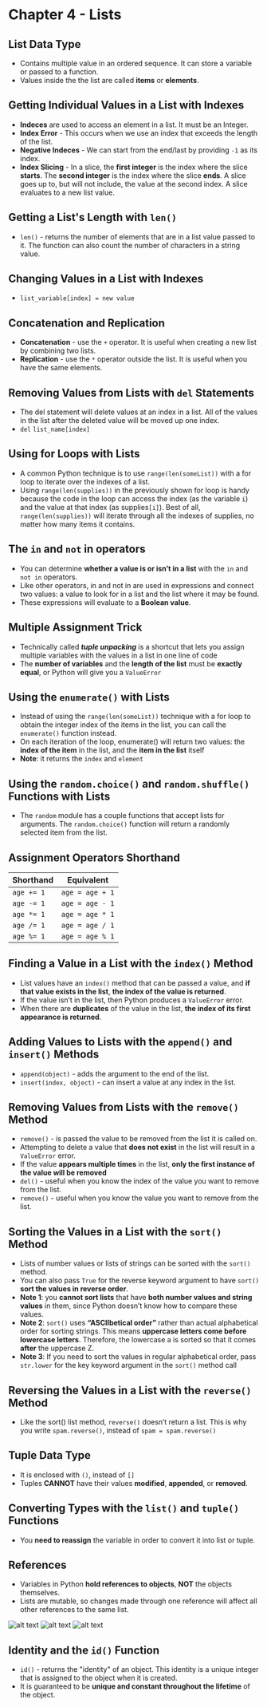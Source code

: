 # Chapter 4 - Lists
## List Data Type

- Contains multiple value in an ordered sequence. It can store a variable or passed to a function. 
- Values inside the the list are called **items** or **elements**.

## Getting Individual Values in a List with Indexes
- **Indeces** are used to access an element in a list. It must be an Integer. 
- **Index Error** - This occurs when we use an index that exceeds the length of the list.
- **Negative Indeces** - We can start from the end/last by providing ``-1`` as its index.
- **Index Slicing** - In a slice, the **first integer** is the index where the slice **starts**. The **second integer** is the index where the slice **ends**. A slice goes up to, but will not include, the value at the second index. A slice evaluates to a new list value.

## Getting a List's Length with ``len()``
- ``len()`` - returns the number of elements that are in a list value passed to it. The function can also count the number of characters in a string value.

## Changing Values in a List with Indexes
- ``list_variable[index] = new value``

## Concatenation and Replication
- **Concatenation** - use the ``+`` operator. It is useful when creating a new list by combining two lists.
- **Replication** - use the ``*`` operator outside the list. It is useful when you have the same elements.

## Removing Values from Lists with ``del`` Statements
- The del statement will delete values at an index in a list. All of the values in the list after the deleted value
will be moved up one index.
- ``del`` ``list_name[index]``

## Using for Loops with Lists
- A common Python technique is to use ``range(len(someList))`` with a for loop to iterate over the indexes of a list.
- Using ``range(len(supplies))`` in the previously shown for loop is handy because the code in the loop can access the index (as the variable ``i``) and the value at that index (as supplies``[i]``). Best of all, ``range(len(supplies))``
will iterate through all the indexes of supplies, no matter how many items it contains.

## The ``in`` and ``not`` in operators
- You can determine **whether a value is or isn’t in a list** with the ``in`` and ``not in`` operators. 
- Like other operators, in and not in are used in expressions and connect two values: a value to look for in a list and the list where it may be found. 
- These expressions will evaluate to a **Boolean value**.

## Multiple Assignment Trick
- Technically called ***tuple unpacking*** is a shortcut that lets you assign multiple variables with the values in a list in one line of code
- The **number of variables** and the **length of the list** must be **exactly equal**, or Python will give you a ``ValueError``

## Using the ``enumerate()`` with Lists
- Instead of using the ``range(len(someList))`` technique with a for loop to obtain the integer index of the items in the list, you can call the ``enumerate()`` function instead.
- On each iteration of the loop, enumerate() will return
two values: the **index of the item** in the list, and the **item in the list** itself
- **Note**: it returns the ``index`` and ``element``

## Using the ``random.choice()`` and ``random.shuffle()`` Functions with Lists
- The ``random`` module has a couple functions that accept lists for arguments. The ``random.choice()`` function will return a randomly selected item from the list.

## Assignment Operators Shorthand
| Shorthand  | Equivalent  
|---|---|
| ``age += 1``  | ``age = age + 1``  |
| ``age -= 1``  | ``age = age - 1``  |
| ``age *= 1``  | ``age = age * 1``  |
| ``age /= 1``  | ``age = age / 1``  |
| ``age %= 1``  | ``age = age % 1``  |

## Finding a Value in a List with the ``index()`` Method
- List values have an ``index()`` method that can be passed a value, and **if that value exists in the list**, **the index of the value is returned**. 
- If the value isn’t in the list, then Python produces a ``ValueError`` error.
- When there are **duplicates** of the value in the list, **the index of its first appearance is returned**.

## Adding Values to Lists with the ``append()`` and ``insert()`` Methods
- ``append(object)`` - adds the argument to the end of the list.
- ``insert(index, object)`` - can insert a value at any index in the list.

## Removing Values from Lists with the ``remove()`` Method
- ``remove()`` - is passed the value to be removed from the list it is called on.
- Attempting to delete a value that **does not exist** in the list will result in a ``ValueError`` error.
- If the value **appears multiple times** in the list, **only the first instance of the value will be removed**
- ``del()`` - useful when you know the index of the value you want to remove from the list.
- ``remove()`` - useful when you know the value you want to remove from the list.

## Sorting the Values in a List with the ``sort()`` Method
- Lists of number values or lists of strings can be sorted with the ``sort()`` method.
- You can also pass ``True`` for the reverse keyword argument to have ``sort()`` **sort the values in reverse order**.
- **Note 1**: you **cannot sort lists** that have **both number values and string values** in them, since Python doesn’t know how to compare these values.
- **Note 2**: ``sort()`` uses **“ASCIIbetical order”** rather than actual alphabetical order for sorting strings. This
means **uppercase letters come before lowercase letters**. Therefore, the lowercase a is sorted so that it comes
**after** the uppercase Z.
- **Note 3**: If you need to sort the values in regular alphabetical order, pass ``str.lower`` for the key keyword argument in
the ``sort()`` method call

## Reversing the Values in a List with the ``reverse()`` Method
- Like the sort() list method, ``reverse()`` doesn’t return a list. This is why you write ``spam.reverse()``, instead of ``spam = spam.reverse()``

## Tuple Data Type
- It is enclosed with `()`, instead of `[]`
- Tuples **CANNOT** have their values **modified**, **appended**, or **removed**.

## Converting Types with the ``list()`` and ``tuple()`` Functions
- You **need to reassign** the variable in order to convert it into list or tuple.

## References
- Variables in Python **hold references to objects**, **NOT** the objects themselves.
- Lists are mutable, so changes made through one reference will affect all other references to the same list.

![alt text](./images/image.png)
![alt text](./images/image-1.png)
![alt text](./images/image-2.png)

## Identity and the ``id()`` Function
- ``id()`` - returns the "identity" of an object. This identity is a unique integer that is assigned to the object when it is created. 
- It is guaranteed to be **unique and constant throughout the lifetime** of the object.